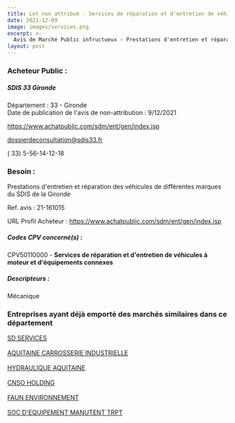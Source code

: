 ```yaml
---
title: Lot non attribué - Services de réparation et d'entretien de véhicules à moteur et d'équipements connexes
date: 2021-12-09
image: images/services.png
excerpt: >-
  Avis de Marché Public infructueux - Prestations d'entretien et réparation des véhicules de différentes marques du SDIS de la Gironde
layout: post
---
```


### Acheteur Public :
##### SDIS 33 Gironde
Département : 33 - Gironde<br/>
Date de publication de l'avis de non-attribution : 9/12/2021


https://www.achatpublic.com/sdm/ent/gen/index.jsp

dossierdeconsultation@sdis33.fr

( 33) 5-56-14-12-18
### Besoin :

Prestations d'entretien et réparation des véhicules de différentes marques du SDIS de la Gironde

Ref. avis : 21-161015

URL Profil Acheteur : https://www.achatpublic.com/sdm/ent/gen/index.jsp

##### Codes CPV concerné(s) :
CPV50110000 - **Services de réparation et d'entretien de véhicules à moteur et d'équipements connexes** <br/>

##### Descripteurs :
Mécanique <br/>

### Entreprises ayant déjà emporté des marchés similaires dans ce département
<a href="/entreprise-548/siren-339796617">SD SERVICES</a><br/><br/>
<a href="/entreprise-549/siren-343803300">AQUITAINE CARROSSERIE INDUSTRIELLE</a><br/><br/>
<a href="/entreprise-561/siren-442629234">HYDRAULIQUE AQUITAINE</a><br/><br/>
<a href="/entreprise-563/siren-452032717">CNSO HOLDING</a><br/><br/>
<a href="/entreprise-574/siren-775573009">FAUN ENVIRONNEMENT</a><br/><br/>
<a href="/entreprise-575/siren-778128462">SOC D'EQUIPEMENT MANUTENT TRPT</a><br/><br/>
